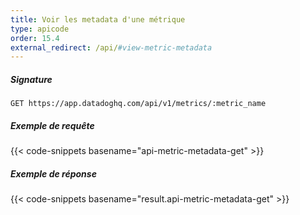 ```yaml
---
title: Voir les metadata d'une métrique
type: apicode
order: 15.4
external_redirect: /api/#view-metric-metadata
---
```


##### Signature
`GET https://app.datadoghq.com/api/v1/metrics/:metric_name`
##### Exemple de requête
{{< code-snippets basename="api-metric-metadata-get" >}}
##### Exemple de réponse
{{< code-snippets basename="result.api-metric-metadata-get" >}}